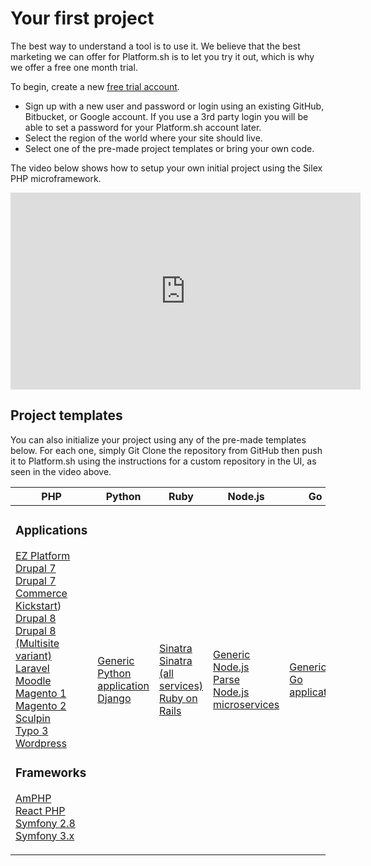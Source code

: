 # Your first project

The best way to understand a tool is to use it.  We believe that the best marketing we can offer for Platform.sh is to let you try it out, which is why we offer a free one month trial.

To begin, create a new [free trial account](https://accounts.platform.sh/platform/trial/general/setup).

* Sign up with a new user and password or login using an existing GitHub, Bitbucket, or Google account.  If you use a 3rd party login you will be able to set a password for your Platform.sh account later.
* Select the region of the world where your site should live.
* Select one of the pre-made project templates or bring your own code.

The video below shows how to setup your own initial project using the Silex PHP microframework.

<iframe width="560" height="315" src="https://www.youtube.com/embed/upxdYc3Ti88" frameborder="0" allowfullscreen></iframe>

## Project templates

You can also initialize your project using any of the pre-made templates below.  For each one, simply Git Clone the repository from GitHub then push it to Platform.sh using the instructions for a custom repository in the UI, as seen in the video above.

<table class="example-index">

<thead><tr><th>PHP</th> <th>Python</th> <th>Ruby</th> <th>Node.js</th> <th>Go</th> </tr></thead>

<tbody><tr>

<!-- PHP -->
<td>

<h3>Applications</h3>

<a href="https://github.com/platformsh/platformsh-example-ezplatform">EZ Platform</a></a><br />
<a href="https://github.com/platformsh/platformsh-example-drupal7">Drupal 7</a></a><br />
<a href="https://github.com/platormsh/platformsh-example-drupalcommerce7">Drupal 7 Commerce Kickstart</a>)</a><br />
<a href="https://github.com/platformsh/platformsh-example-drupal8">Drupal 8</a><br />
<a href="https://github</a>.com/plaformsh/platformsh-example-drupal8-multisite">Drupal 8 (Multisite variant)</a><br />
<a href="https://github.com/platformsh/platformsh-example-laravel">Laravel</a><br />
<a href="https://github.com/platformsh/platformsh-example-moodle">Moodle</a><br />
<a href="https://github.com/platformsh/platformsh-example-laravel">Magento 1</a><br />
<a href="https://github.com/platformsh/platformsh-example-magento">Magento 2</a><br />
<a href="https://github.com/platformsh/platformsh-example-sculpin">Sculpin</a><br />
<a href="https://github.com/platformsh/platformsh-example-typo3">Typo 3</a><br />
<a href="https://github.com/platformsh/platformsh-example-wordpress">Wordpress</a>

<h3>Frameworks</h3>

<a href="https://github.com/platformsh/platformsh-example-amphp">AmPHP</a><br />
<a href="https://github.com/platformsh/platformsh-example-reactphp">React PHP</a><br />
<a href="https://github.com/platformsh/platformsh-example-symfony/tree/2.8">Symfony 2.8</a><br />
<a href="https://github.com/platformsh/platformsh-example-symfony/tree/3.0">Symfony 3.x</a><br />

</td> 

<!-- Python -->
<td>

<a href="https://github.com/platformsh/platformsh-example-python">Generic Python application</a><br />
<a href="https://github.com/platformsh/platformsh-example-django">Django</a>

</td> 

<!-- Ruby -->
<td>

<a href="https://github.com/platformsh/platformsh-example-sinatra">Sinatra</a><br />
<a href="https://github.com/platformsh/platformsh-example-ruby-sinatra-all-the-services">Sinatra (all services)</a><br />
<a href="https://github.com/platformsh/platformsh-example-rails">Ruby on Rails</a>

</td> 

<!-- Node.js -->
<td>

<a href="https://github.com/platformsh/platformsh-example-nodejs">Generic Node.js</a><br />
<a href="https://github.com/platformsh/platformsh-example-parseit">Parse</a><br />
<a href="https://github.com/platformsh/platformsh-example-nodejs-microservices">Node.js microservices</a>


</td> 

<!-- Go -->
<td>

<a href="https://github.com/platformsh/platformsh-example-golang">Generic Go application</a>

</td> 

</tr>
</tbody>

</table>
